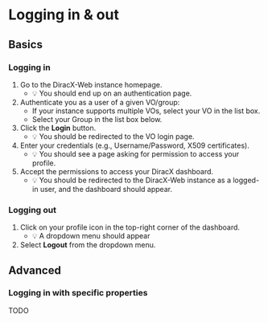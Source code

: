 # Logging in & out

## Basics

### Logging in

1. Go to the DiracX-Web instance homepage.  
   - 💡 You should end up on an authentication page.
2. Authenticate you as a user of a given VO/group:
   - If your instance supports multiple VOs, select your VO in the list box.
   - Select your Group in the list box below.
3. Click the **Login** button.  
   - 💡 You should be redirected to the VO login page.
4. Enter your credentials (e.g., Username/Password, X509 certificates).  
   - 💡 You should see a page asking for permission to access your profile.
5. Accept the permissions to access your DiracX dashboard.  
   - 💡 You should be redirected to the DiracX-Web instance as a logged-in user, and the dashboard should appear.

### Logging out

1. Click on your profile icon in the top-right corner of the dashboard.
   - :bulb: A dropdown menu should appear
2. Select **Logout** from the dropdown menu.
 
## Advanced
### Logging in with specific properties

TODO
